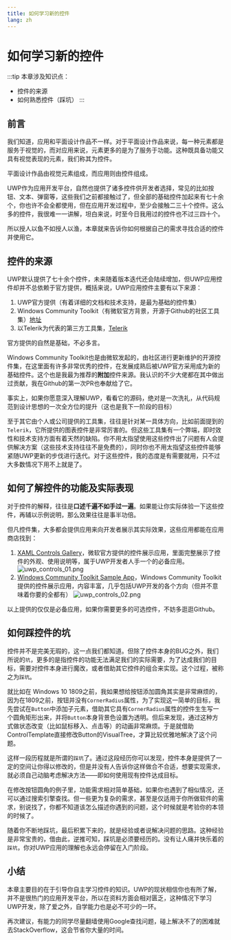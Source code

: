 ```yaml
---
title: 如何学习新的控件
lang: zh
---
```


# 如何学习新的控件

:::tip
本章涉及知识点：
- 控件的来源
- 如何熟悉控件（踩坑）
:::

## 前言

我们知道，应用和平面设计作品不一样。对于平面设计作品来说，每一种元素都是服务于视觉的，而对应用来说，元素更多的是为了服务于功能。这种既具备功能又具有视觉表现的元素，我们称其为控件。

平面设计作品由视觉元素组成，而应用则由控件组成。

UWP作为应用开发平台，自然也提供了诸多控件供开发者选择，常见的比如按钮、文本、弹窗等，这些我们之前都接触过了，但全部的基础控件加起来有七十余个，你也许不会全都使用，但在应用开发过程中，至少会接触二三十个控件。这么多的控件，我很难一一讲解，坦白来说，时至今日我用过的控件也不过三四十个。

所以授人以鱼不如授人以渔，本章就来告诉你如何根据自己的需求寻找合适的控件并使用它。

## 控件的来源

UWP默认提供了七十余个控件，未来随着版本迭代还会陆续增加，但UWP应用控件却并不总依赖于官方提供，概括来说，UWP应用控件主要有以下来源：

1. UWP官方提供（有着详细的文档和技术支持，是最为基础的控件集）
2. Windows Community Toolkit（有微软官方背景，开源于Github的社区工具集）[地址](https://github.com/windows-toolkit/WindowsCommunityToolkit)
3. 以Telerik为代表的第三方工具集，[Telerik](https://www.telerik.com/universal-windows-platform-ui)

官方提供的自然是基础，不必多言。

Windows Community Toolkit也是由微软发起的，由社区进行更新维护的开源控件集，在这里面有许多非常优秀的控件，在发展成熟后被UWP官方采用成为新的基础控件。这个也是我最为推荐的**附加**控件来源。我认识的不少大佬都在其中做出过贡献，我在Github的第一次PR也奉献给了它。

事实上，如果你愿意深入理解UWP，看看它的源码，绝对是一次洗礼，从代码规范到设计思想的一次全方位的提升（这也是我下一阶段的目标）

至于其它由个人或公司提供的工具集，往往是针对某一具体方向，比如前面提到的`Telerik`，它所提供的图表控件是非常厉害的。但这些工具集有一个弊端，即时效性和技术支持方面有着天然的缺陷。你不用太指望使用这些控件出了问题有人会提供解决方案（这些技术支持往往不是免费的），同时你也不用太指望这些控件能够紧随UWP更新的步伐进行迭代。对于这些控件，我的态度是有需要就用，只不过大多数情况下用不上就是了。

## 如何了解控件的功能及实际表现

对于控件的解释，往往是**口述千遍不如手过一遍**。如果能让你实际体验一下这些控件，再辅以示例说明，那么效果往往是事半功倍。

但凡控件集，大多都会提供应用来向开发者展示其实际效果，这些应用都能在应用商店找到：

1. [XAML Controls Gallery](https://www.microsoft.com/store/productId/9MSVH128X2ZT)，微软官方提供的控件展示应用，里面完整展示了控件的外观、使用说明等，属于UWP开发者人手一个的必备应用。
![uwp_controls_01.png](https://storage.live.com/items/51816931BAB0F7A8!12621?authkey=AO7QXpgYo7-5DUU)
2. [Windows Community Toolkit Sample App](https://www.microsoft.com/zh-cn/p/windows-community-toolkit-sample-app/9nblggh4tlcq)，Windows Community Toolkit提供的控件展示应用，内容丰富，几乎包括UWP开发的各个方向（但并不意味着你要的全都有）
![uwp_controls_02.png](https://storage.live.com/items/51816931BAB0F7A8!12622?authkey=AO7QXpgYo7-5DUU)

以上提供的仅仅是必备应用，如果你需要更多的可选控件，不妨多逛逛Github。

## 如何踩控件的坑

控件并不是完美无瑕的，这一点我们都知道。但除了控件本身的BUG之外，我们所说的`坑`，更多的是指控件的功能无法满足我们的实际需要，为了达成我们的目标，需要对控件本身进行魔改，或者借助其它控件的组合来实现。这个过程，被称之为`踩坑`。

就比如在 Windows 10 1809之前，我如果想给按钮添加圆角其实是非常麻烦的，因为在1809之前，按钮并没有`CornerRadius`属性，为了实现这一简单的目标，我先尝试在`Button`中添加子元素，借助其它具有`CornerRadius`属性的控件生生写一个圆角矩形出来，并将`Button`本身背景色设置为透明。但后来发现，通过这种方式做状态改变（比如鼠标移入、点击等）的动画非常麻烦。于是就借助ControlTemplate直接修改Button的VisualTree，才算比较优雅地解决了这个问题。

这样一段历程就是所谓的`踩坑`了。通过这段经历你可以发现，控件本身是提供了一定的空间让你得以修改的，但是并没有人告诉你这样做合不合适，想要实现需求，就必须自己动脑考虑解决方法——即如何使用现有控件达成目标。

在修改按钮圆角的例子里，功能需求相对简单基础，如果你也遇到了相似情况，还可以通过搜索引擎查找。但一些更为复杂的需求，甚至是仅适用于你所做软件的需求，别说找了，你都不知道该怎么描述你遇到的问题，这个时候就是考验你的本领的时候了。

随着你不断地踩坑，最后积累下来的，就是经验或者说解决问题的思路。这种经验是非常宝贵的，借由此，逆推可知，踩坑是必须要经历的。没有让人痛并快乐着的`踩坑`，你对UWP应用的理解也永远会停留在入门阶段。

## 小结

本章主要目的在于引导你自主学习控件的知识。UWP的现状相信你也有所了解，并不是很热门的应用开发平台，所以在资料方面会相对匮乏，这种情况下学习UWP开发，除了爱之外，自学能力也是必不可少的一环。

再次建议，有能力的同学尽量翻墙使用Google查找问题，碰上解决不了的困难就去StackOverflow，这会节省你大量的时间。

